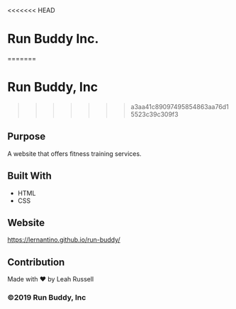 <<<<<<< HEAD
# Run Buddy Inc.
=======
# Run Buddy, Inc
>>>>>>> a3aa41c89097495854863aa76d15523c39c309f3

## Purpose
A website that offers fitness training services. 

## Built With
* HTML
* CSS

## Website
https://lernantino.github.io/run-buddy/

## Contribution
Made with ❤️ by Leah Russell

### ©️2019 Run Buddy, Inc 

